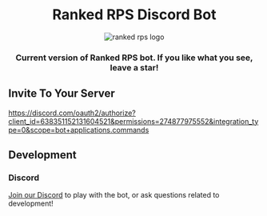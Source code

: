 <div align="center">
    <h1>Ranked RPS Discord Bot</h1>
    <img alt="ranked rps logo" src="https://i.imgur.com/COIj0nK.png">
</div>

<div align="center">
    <h3>Current version of Ranked RPS bot. If you like what you see, leave a star!</h3>
</div>

## Invite To Your Server

<https://discord.com/oauth2/authorize?client_id=638351152131604521&permissions=274877975552&integration_type=0&scope=bot+applications.commands>

## Development

### Discord

[Join our Discord](https://discord.gg/9msWyzbf84) to play with the bot, or ask
questions related to development!
